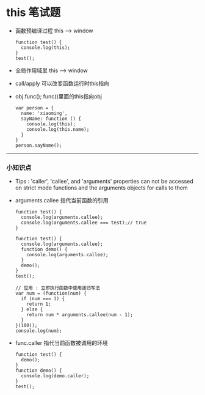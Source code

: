 # this 笔试题

- 函数预编译过程 this --> window

  ```
  function test() {
    console.log(this);
  }
  test();
  ```

- 全局作用域里 this --> window

- call/apply 可以改变函数运行时this指向

- obj.func(); func()里面的this指向obj

  ```
  var person = {
    name: 'xiaoming',
    sayName: function () {
      console.log(this);
      console.log(this.name);
    }
  }
  person.sayName();
  ```

----------------------------------------------------

### 小知识点

- Tips : 'caller', 'callee', and 'arguments' properties can not be accessed on strict mode functions and the arguments objects for calls to them

- arguments.callee 指代当前函数的引用

  ```
  function test() {
    console.log(arguments.callee);
    console.log(arguments.callee === test);// true
  }
  ```

  ```
  function test() {
    console.log(arguments.callee);
    function demo() {
      console.log(arguments.callee);
    }
    demo();
  }
  test();
  ```

  ```
  // 应用 : 立即执行函数中使用递归写法
  var num = (function(num) {
    if (num === 1) {
      return 1;
    } else {
      return num * arguments.callee(num - 1);
    }
  }(100));
  console.log(num);
  ```

- func.caller 指代当前函数被调用的环境

  ```
  function test() {
    demo();
  }
  function demo() {
    console.log(demo.caller);
  }
  test();
  ```

